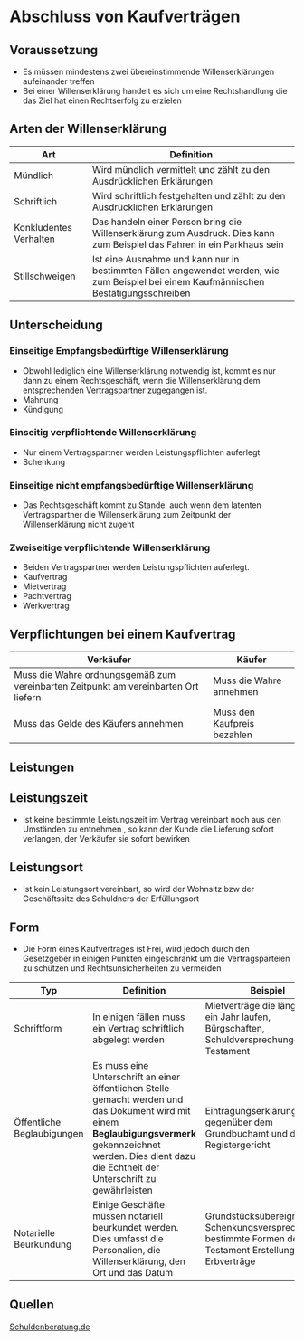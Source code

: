 # Abschluss von Kaufverträgen

## Voraussetzung

+ Es müssen mindestens zwei übereinstimmende Willenserklärungen aufeinander treffen
+ Bei einer Willenserklärung handelt es sich um eine Rechtshandlung die das Ziel hat einen Rechtserfolg zu erzielen

## Arten der Willenserklärung

|Art|Definition|
|-|-|
|Mündlich|Wird mündlich vermittelt und zählt zu den Ausdrücklichen Erklärungen|
|Schriftlich|Wird schriftlich festgehalten und zählt zu den Ausdrücklichen Erklärungen|
|Konkludentes Verhalten|Das handeln einer Person bring die Willenserklärung zum Ausdruck. Dies kann zum Beispiel das Fahren in ein Parkhaus sein|
|Stillschweigen|Ist eine Ausnahme und kann nur in bestimmten Fällen angewendet werden, wie zum Beispiel bei einem Kaufmännischen Bestätigungsschreiben|

## Unterscheidung

### Einseitige Empfangsbedürftige Willenserklärung

+ Obwohl lediglich eine Willenserklärung notwendig ist, kommt es nur dann zu einem Rechtsgeschäft, wenn die Willenserklärung dem entsprechenden Vertragspartner zugegangen ist.
+ Mahnung
+ Kündigung

### Einseitig verpflichtende Willenserklärung
+ Nur einem Vertragspartner werden Leistungspflichten auferlegt
+ Schenkung


### Einseitige nicht empfangsbedürftige Willenserklärung
+ Das Rechtsgeschäft kommt zu Stande, auch wenn dem latenten Vertragspartner die Willenserklärung zum Zeitpunkt der Willenserklärung nicht zugeht

### Zweiseitige verpflichtende Willenserklärung
+ Beiden Vertragspartner werden Leistungspflichten auferlegt.
+ Kaufvertrag
+ Mietvertrag
+ Pachtvertrag
+ Werkvertrag

## Verpflichtungen bei einem Kaufvertrag

|Verkäufer|Käufer|
|-|-|
|Muss die Wahre ordnungsgemäß zum vereinbarten Zeitpunkt am vereinbarten Ort liefern|Muss die Wahre annehmen|
|Muss das Gelde des Käufers annehmen|Muss den Kaufpreis bezahlen|

## Leistungen

## Leistungszeit

+ Ist keine bestimmte Leistungszeit im Vertrag vereinbart noch aus den Umständen zu entnehmen , so kann der Kunde die Lieferung sofort verlangen, der Verkäufer sie sofort bewirken

## Leistungsort
+ Ist kein Leistungsort vereinbart, so wird der Wohnsitz bzw der Geschäftssitz des Schuldners der Erfüllungsort





## Form

+ Die Form eines Kaufvertrages ist Frei, wird jedoch durch den Gesetzgeber in einigen Punkten eingeschränkt um die Vertragsparteien zu schützen und Rechtsunsicherheiten zu vermeiden

|Typ|Definition|Beispiel|
|-|-|-|
|Schriftform|In einigen fällen muss ein Vertrag schriftlich abgelegt werden|Mietverträge die länger als ein Jahr laufen, Bürgschaften, Schuldversprechungen, Testament|
|Öffentliche Beglaubigungen|Es muss eine Unterschrift an einer öffentlichen Stelle gemacht werden und das Dokument wird mit einem **Beglaubigungsvermerk** gekennzeichnet werden. Dies dient dazu die Echtheit der Unterschrift zu gewährleisten|Eintragungserklärung gegenüber dem Grundbuchamt und dem Registergericht|
|Notarielle Beurkundung|Einige Geschäfte müssen notariell beurkundet werden. Dies umfasst die Personalien, die Willenserklärung, den Ort und das Datum|Grundstücksübereignung, Schenkungsversprechungen, bestimmte Formen der Testament Erstellung und Erbverträge|

## Quellen

[Schuldenberatung.de](https://www.schuldnerberatung.de/willenserklaerung/)